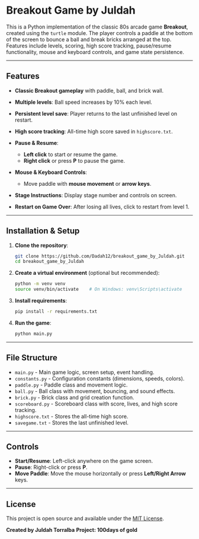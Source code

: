 # Breakout Game by Juldah

This is a Python implementation of the classic 80s arcade game **Breakout**, created using the `turtle` module. The player controls a paddle at the bottom of the screen to bounce a ball and break bricks arranged at the top. Features include levels, scoring, high score tracking, pause/resume functionality, mouse and keyboard controls, and game state persistence.

---

## Features

* **Classic Breakout gameplay** with paddle, ball, and brick wall.
* **Multiple levels**: Ball speed increases by 10% each level.
* **Persistent level save**: Player returns to the last unfinished level on restart.
* **High score tracking**: All-time high score saved in `highscore.txt`.
* **Pause & Resume**:

  * **Left click** to start or resume the game.
  * **Right click** or press **P** to pause the game.
* **Mouse & Keyboard Controls**:

  * Move paddle with **mouse movement** or **arrow keys**.
* **Stage Instructions**: Display stage number and controls on screen.
* **Restart on Game Over**: After losing all lives, click to restart from level 1.

---

## Installation & Setup

1. **Clone the repository**:

   ```bash
   git clone https://github.com/Dadah12/breakout_game_by_Juldah.git
   cd breakout_game_by_Juldah
   ```

2. **Create a virtual environment** (optional but recommended):

   ```bash
   python -m venv venv
   source venv/bin/activate    # On Windows: venv\Scripts\activate
   ```

3. **Install requirements**:

   ```bash
   pip install -r requirements.txt
   ```

4. **Run the game**:

   ```bash
   python main.py
   ```

---

## File Structure

* `main.py` - Main game logic, screen setup, event handling.
* `constants.py` - Configuration constants (dimensions, speeds, colors).
* `paddle.py` - Paddle class and movement logic.
* `ball.py` - Ball class with movement, bouncing, and sound effects.
* `brick.py` - Brick class and grid creation function.
* `scoreboard.py` - Scoreboard class with score, lives, and high score tracking.
* `highscore.txt` - Stores the all-time high score.
* `savegame.txt` - Stores the last unfinished level.

---

## Controls

* **Start/Resume**: Left-click anywhere on the game screen.
* **Pause**: Right-click or press **P**.
* **Move Paddle**: Move the mouse horizontally or press **Left/Right Arrow** keys.

---

## License

This project is open source and available under the [MIT License](LICENSE).

**Created by Juldah Torralba**
**Project: 100days of gold**
